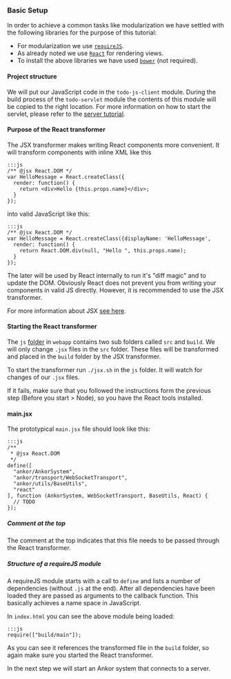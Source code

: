 ### Basic Setup

In order to achieve a common tasks like modularization we have settled with the following libraries for the purpose of this tutorial:

* For modularization we use [`requireJS`][requirejs].
* As already noted we use [`React`][react] for rendering views.
* To install the above libraries we have used [`bower`][bower] (not required).

#### Project structure

We will put our JavaScript code in the `todo-js-client` module. 
During the build process of the `todo-servlet` module the contents of this module will be copied to the right location.
For more information on how to start the servlet, please refer to the [server tutorial][servertutorial].

#### Purpose of the React transformer

The JSX transformer makes writing React components more convenient. 
It will transform components with inline XML like this

    :::js
    /** @jsx React.DOM */
    var HelloMessage = React.createClass({
      render: function() {
        return <div>Hello {this.props.name}</div>;
      }
    });
    
into valid JavaScript like this:

    :::js
    /** @jsx React.DOM */
    var HelloMessage = React.createClass({displayName: 'HelloMessage',
      render: function() {
        return React.DOM.div(null, "Hello ", this.props.name);
      }
    });
    
The later will be used by React internally to run it's "diff magic" and to update the DOM.
Obviously React does not prevent you from writing your components in valid JS directly. 
However, it is recommended to use the JSX transformer.

For more information about JSX [see here][4].
    
#### Starting the React transformer

The `js` [folder][5] in `webapp` contains two sub folders called `src` and `build`.
We will only change `.jsx` files in the `src` folder. 
These files will be transformed and placed in the `build` folder by the JSX transformer.

To start the transformer run `./jsx.sh` in the `js` folder. 
It will watch for changes of our `.jsx` files.

If it fails, make sure that you followed the instructions form the previous step (Before you start > Node), so you have the React tools installed.

#### main.jsx

The prototypical `main.jsx` file should look like this:
    
    :::js
    /**
     * @jsx React.DOM
     */
    define([
      "ankor/AnkorSystem",
      "ankor/transport/WebSocketTransport",
      "ankor/utils/BaseUtils",
      "react"
    ], function (AnkorSystem, WebSocketTransport, BaseUtils, React) {
      // TODO
    });
    
##### Comment at the top
The comment at the top indicates that this file needs to be passed through the React transformer.
    
##### Structure of a requireJS module
A requireJS module starts with a call to `define` and lists a number of dependencies (without `.js` at the end).
After all dependencies have been loaded they are passed as arguments to the callback function. 
This basically achieves a name space in JavaScript.

In `index.html` you can see the above module being loaded:

    :::js
    require(["build/main"]);
    
As you can see it references the transformed file in the `build` folder, so again make sure you started the React transformer.

In the next step we will start an Ankor system that connects to a server.

[requirejs]: http://requirejs.org/
[react]: http://facebook.github.io/react/
[bower]: http://bower.io/
[4]: http://facebook.github.io/react/docs/jsx-in-depth.html
[5]: https://github.com/ankor-io/ankor-todo-tutorial/tree/js-step-1/todo-servlet/src/main/webapp/js
[servertutorial]: http://ankor.io/tutorials/server/1